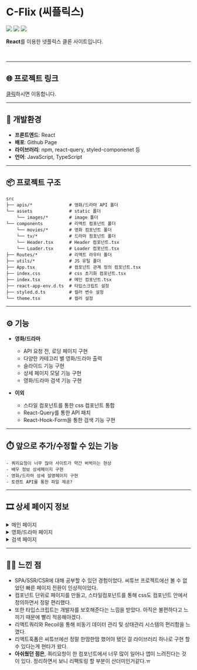 # C-Flix (씨플릭스)

![](https://img.shields.io/badge/Node.js-339933?style=for-the-badge&logo=nodedotjs&logoColor=white)
![](https://img.shields.io/badge/React-20232A?style=for-the-badge&logo=react&logoColor=61DAFB)
![](https://img.shields.io/badge/TypeScript-007ACC?style=for-the-badge&logo=typescript&logoColor=white)
<br>

**React**를 이용한 넷플릭스 클론 사이트입니다.<br>

<br>

---

## 🌐 프로젝트 링크

[클릭](https://wannabeing.github.io/c-flix/#)하시면 이동합니다.

---

## 🚀 개발환경

- **프론트엔드**: React
- **배포**: Github Page
- **라이브러리**: npm, react-query, styled-componenet 등
- **언어**: JavaScript, TypeScript

---

## 📦 프로젝트 구조

    src
    ├── apis/*              # 영화/드라마 API 폴더
    └── assets              # static 폴더
        └── images/*        # image 폴더
    └── components          # 리액트 컴포넌트 폴더
        └── movies/*        # 영화 컴포넌트 폴더
        └── tv/*            # 드라마 컴포넌트 폴더
        └── Header.tsx      # Header 컴포넌트.tsx
        └── Loader.tsx      # Loader 컴포넌트.tsx
    ├── Routes/*            # 리액트 라우터 폴더
    ├── utils/*             # JS 유틸 폴더
    ├── App.tsx             # 컴포넌트 관계 정의 컴포넌트.tsx
    ├── index.css           # css 초기화 컴포넌트.tsx
    ├── index.tsx           # 메인 컴포넌트.tsx
    ├── react-app-env.d.ts  # 타입스크립트 설정
    ├── styled.d.ts         # 컬러 변수 설정
    └── theme.tsx           # 컬러 설정

---

## ⚙️ 기능

- **영화/드라마**

  - API 요청 전, 로딩 페이지 구현
  - 다양한 카테고리 별 영화/드라마 출력
  - 슬라이드 기능 구현
  - 상세 페이지 모달 기능 구현
  - 영화/드라마 검색 기능 구현

- **이외**
  - 스타일 컴포넌트를 통한 css 컴포넌트 통합
  - React-Query를 통한 API 패치
  - React-Hook-Form을 통한 검색 기능 구현

---

## ⏱️ 앞으로 추가/수정할 수 있는 기능

    - 쿼리요청이 너무 많아 사이트가 약간 버벅이는 현상
    - 배우 정보 상세페이지 구현
    - 영화/드라마 상세 설명페이지 구현
    - 토렌트 API를 통한 파일 제공?

---

## 🎞 상세 페이지 정보

<details>
<summary>메인 페이지</summary>

> ### 로딩상태
>
> ![ezgif com-gif-maker](https://user-images.githubusercontent.com/79440384/195429883-602aa6d8-e2d6-4d8b-bb78-019e8632dab5.gif)

> ### 로딩 후
>
> ![](https://velog.velcdn.com/images/wannabeing/post/dc0b9779-ef52-447f-b08c-19dc74a78752/image.png)

</details>
<details>
<summary> 영화/드라마 페이지 </summary>

> ### 슬라이더 기능
>
> ![ezgif com-gif-maker (2)](https://user-images.githubusercontent.com/79440384/195431698-d52fe419-543b-4947-8f61-9d9b74e0f91e.gif)

> ### 상세 페이지
>
> ![ezgif com-gif-maker (1)](https://user-images.githubusercontent.com/79440384/195431529-e1b5ec61-fa1b-4189-a0ba-95c3cf3f5c41.gif)

</details>
<details>
<summary> 검색 페이지 </summary>

>     검색어가 들어간 영화/드라마 텍스트 출력
>     검색어가 들어간 영화/드라마 컴포넌트 출력
>
> ![](https://velog.velcdn.com/images/wannabeing/post/7b3d1e4e-1c0c-4533-88b5-279347a7aa5b/image.png)

</details>

---

## 👩‍💻 느낀 점

- SPA/SSR/CSR에 대해 공부할 수 있던 경험이었다.
  씨튜브 프로젝트에선 볼 수 없었던 빠른 페이지 전환이 인상적이었다.
- 컴포넌트 단위로 페이지를 만들고, 스타일컴포넌트를 통해 css도 컴포넌트 안에서 정의하면서 정말 편리했다.
- 또한 타입스크립트는 개발자를 보호해준다는 느낌을 받았다.
  아직은 불편하다고 느끼기 때문에 빨리 적응해야겠다.
- 리액트쿼리와 Recoil을 통해 비동기 데이터 관리 및 상태관리 시스템의 편리함을 느꼈다.
- 리액트훅폼은 씨튜브에선 정말 한땀한땀 했어야 됐던 걸 라이브러리 하나로 구현 할 수 있다는게 현타가 왔다.
- **아쉬웠던 점은**, 쿼리요청이 한 컴포넌트에서 너무 많이 일어나 앱이 느려진다는 것이 있다. 정리하면서 보니 리팩토링 할 부분이 산더미인거같다.ㅠ
